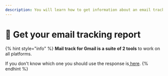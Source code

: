 ```yaml
---
description: You will learn how to get information about an email tracked
---
```


# 🤩 Get your email tracking report

{% hint style="info" %}
**Mail track for Gmail is a suite of 2 tools** to work on all platforms.

&#x20;If you don't know which one you should use the response is[ here](faq.md#should-i-use-chrome-extension-or-google-workspace-add-on).&#x20;
{% endhint %}
